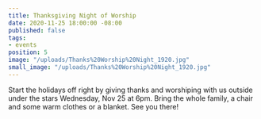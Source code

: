 ```yaml
---
title: Thanksgiving Night of Worship
date: 2020-11-25 18:00:00 -08:00
published: false
tags:
- events
position: 5
image: "/uploads/Thanks%20Worship%20Night_1920.jpg"
small_image: "/uploads/Thanks%20Worship%20Night_1920.jpg"
---
```


Start the holidays off right by giving thanks and worshiping with us outside under the stars Wednesday, Nov 25 at 6pm. Bring the whole family, a chair and some warm clothes or a blanket. See you there!